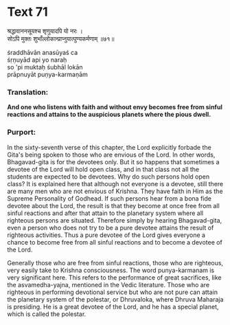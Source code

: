 # Text 71

श्रद्धावाननसूयश्च शृणुयादपि यो नरः ।  
सोऽपि मुक्तः शुभाँल्लोकान्प्राप्नुयात्पुण्यकर्मणाम् ॥७१॥

śraddhāvān anasūyaś ca  
śṛṇuyād api yo naraḥ  
so 'pi muktaḥ śubhāl lokān  
prāpnuyāt puṇya-karmaṇām



### Translation:

**And one who listens with faith and without envy becomes free from sinful reactions and attains to the auspicious planets where the pious dwell.**

### Purport:

In the sixty-seventh verse of this chapter, the Lord explicitly forbade the Gita's being spoken to those who are envious of the Lord. In other words, Bhagavad-gita is for the devotees only. But it so happens that sometimes a devotee of the Lord will hold open class, and in that class not all the students are expected to be devotees. Why do such persons hold open class? It is explained here that although not everyone is a devotee, still there are many men who are not envious of Krishna. They have faith in Him as the Supreme Personality of Godhead. If such persons hear from a bona fide devotee about the Lord, the result is that they become at once free from all sinful reactions and after that attain to the planetary system where all righteous persons are situated. Therefore simply by hearing Bhagavad-gita, even a person who does not try to be a pure devotee attains the result of righteous activities. Thus a pure devotee of the Lord gives everyone a chance to become free from all sinful reactions and to become a devotee of the Lord.

Generally those who are free from sinful reactions, those who are righteous, very easily take to Krishna consciousness. The word punya-karmanam is very significant here. This refers to the performance of great sacrifices, like the asvamedha-yajna, mentioned in the Vedic literature. Those who are righteous in performing devotional service but who are not pure can attain the planetary system of the polestar, or Dhruvaloka, where Dhruva Maharaja is presiding. He is a great devotee of the Lord, and he has a special planet, which is called the polestar.